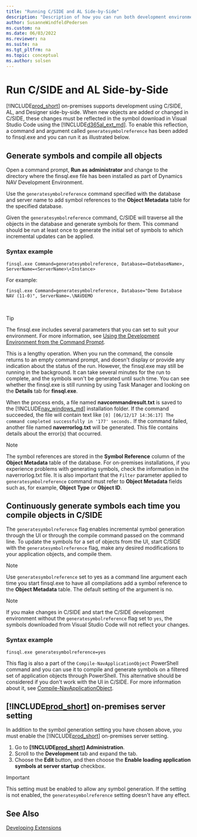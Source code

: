 ```yaml
---
title: "Running C/SIDE and AL Side-by-Side"
description: "Description of how you can run both development environments side-by-side."
author: SusanneWindfeldPedersen
ms.custom: na
ms.date: 06/03/2022
ms.reviewer: na
ms.suite: na
ms.tgt_pltfrm: na
ms.topic: conceptual
ms.author: solsen
---
```


# Run C/SIDE and AL Side-by-Side
[!INCLUDE[prod_short](../includes/prod_short.md)] on-premises supports development using C/SIDE, AL, and Designer side-by-side. When new objects are added or changed in C/SIDE, these changes must be reflected in the symbol download in Visual Studio Code using the [!INCLUDE[d365al_ext_md](../includes/d365al_ext_md.md)]. To enable this reflection, a command and argument called `generatesymbolreference` has been added to finsql.exe and you can run it as illustrated below. 

## Generate symbols and compile all objects

Open a command prompt, **Run as administrator** and change to the directory where the finsql.exe file has been installed as part of Dynamics NAV Development Environment.

Use the `generatesymbolreference` command specified with the database and server name to add symbol references to the **Object Metadata** table for the specified database. 

Given the `generatesymbolreference` command, C/SIDE will traverse all the objects in the database and generate symbols for them. This command should be run at least once to generate the initial set of symbols to which incremental updates can be applied.

### Syntax example

```
finsql.exe Command=generatesymbolreference, Database=<DatebaseName>, ServerName=<ServerName>\<Instance>
```

For example:
```
finsql.exe Command=generatesymbolreference, Database="Demo Database NAV (11-0)", ServerName=.\NAVDEMO
```
<br>

> [!TIP]  
> The finsql.exe includes several parameters that you can set to suit your environment. For more information, see [Using the Development Environment from the Command Prompt](../cside/cside-command-prompt.md). 

This is a lengthy operation. When you run the command, the console returns to an empty command prompt, and doesn't display or provide any indication about the status of the run. However, the finsql.exe may still be running in the background. It can take several minutes for the run to complete, and the symbols won't be generated until such time. You can see whether the finsql.exe is still running by using Task Manager and looking on the **Details** tab for **finsql.exe**.
    
When the process ends, a file named **navcommandresult.txt** is saved to the [!INCLUDE[nav_windows_md](../developer/includes/nav_windows_md.md)] installation folder. If the command succeeded, the file will contain text like `[0] [06/12/17 14:36:17] The command completed successfully in '177' seconds.` If the command failed, another file named **naverrorlog.txt** will be generated. This file contains details about the error(s) that occurred.

> [!NOTE]
> The symbol references are stored in the **Symbol Reference** column of the **Object Metadata** table of the database. For on-premises installations, if you experience problems with generating symbols, check the information in the naverrorlog.txt file. It is also important that the `Filter` parameter applied to `generatesymbolreference` command must refer to **Object Metadata** fields such as, for example, **Object Type** or **Object ID**.

## Continuously generate symbols each time you compile objects in C/SIDE

The `generatesymbolreference` flag enables incremental symbol generation through the UI or through the compile command passed on the command line.
To update the symbols for a set of objects from the UI, start C/SIDE with the `generatesymbolreference` flag, make any desired modifications to your application objects, and compile them.

> [!NOTE]  
> Use `generatesymbolreference` set to yes as a command line argument each time you start finsql.exe to have all compilations add a symbol reference to the **Object Metadata** table. The default setting of the argument is no. 

> [!NOTE]  
> If you make changes in C/SIDE and start the C/SIDE development environment without the `generatesymbolreference` flag set to `yes`, the symbols downloaded from Visual Studio Code will not reflect your changes.

### Syntax example
```
finsql.exe generatesymbolreference=yes
```

This flag is also a part of the `Compile-NavApplicationObject` PowerShell command and you can use it to compile and generate symbols on a filtered set of application objects through PowerShell. This alternative should be considered if you don't work with the UI in C/SIDE. For more information about it, see [Compile-NavApplicationObject](/powershell/module/microsoft.dynamics.nav.ide/compile-navapplicationobject?view=businesscentral-ps).


## [!INCLUDE[prod_short](../includes/prod_short.md)] on-premises server setting

In addition to the symbol generation setting you have chosen above, you must enable the [!INCLUDE[prod_short](../includes/prod_short.md)] on-premises server setting. 

1. Go to **[!INCLUDE[prod_short](../includes/prod_short.md)] Administration**.
2. Scroll to the **Development** tab and expand the tab.
3. Choose the **Edit** button, and then choose the **Enable loading application symbols at server startup** checkbox.

> [!IMPORTANT]  
> This setting must be enabled to allow any symbol generation. If the setting is not enabled, the `generatesymbolreference` setting doesn't have any effect.

## See Also
[Developing Extensions](devenv-dev-overview.md)  